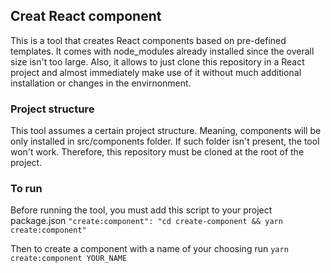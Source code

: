 ## Creat React component
This is a tool that creates React components based on pre-defined templates. It comes with node_modules already installed since the overall size isn't too large. Also, it allows to just clone this repository in a React project and almost immediately make use of it without much additional installation or changes in the envirnonment.  
  
### Project structure

This tool assumes a certain project structure. Meaning, components will be only installed in src/components folder. If such folder isn't present, the tool won't work. Therefore, this repository must be cloned at the root of the project.

### To run

Before running the tool, you must add this script to your project package.json
`"create:component": "cd create-component && yarn create:component"`

Then to create a component with a name of your choosing run
`yarn create:component YOUR_NAME`
